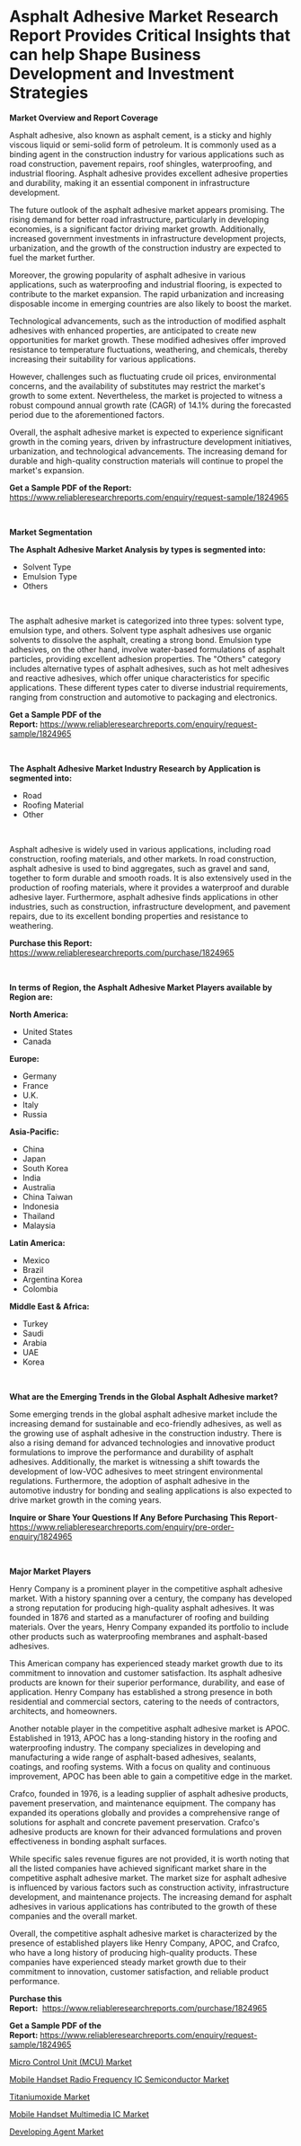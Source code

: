 <p><h1>Asphalt Adhesive Market Research Report Provides Critical Insights that can help Shape Business Development and Investment Strategies</h1></p><p><strong>Market Overview and Report Coverage</strong></p>
<p><p>Asphalt adhesive, also known as asphalt cement, is a sticky and highly viscous liquid or semi-solid form of petroleum. It is commonly used as a binding agent in the construction industry for various applications such as road construction, pavement repairs, roof shingles, waterproofing, and industrial flooring. Asphalt adhesive provides excellent adhesive properties and durability, making it an essential component in infrastructure development.</p><p>The future outlook of the asphalt adhesive market appears promising. The rising demand for better road infrastructure, particularly in developing economies, is a significant factor driving market growth. Additionally, increased government investments in infrastructure development projects, urbanization, and the growth of the construction industry are expected to fuel the market further.</p><p>Moreover, the growing popularity of asphalt adhesive in various applications, such as waterproofing and industrial flooring, is expected to contribute to the market expansion. The rapid urbanization and increasing disposable income in emerging countries are also likely to boost the market.</p><p>Technological advancements, such as the introduction of modified asphalt adhesives with enhanced properties, are anticipated to create new opportunities for market growth. These modified adhesives offer improved resistance to temperature fluctuations, weathering, and chemicals, thereby increasing their suitability for various applications.</p><p>However, challenges such as fluctuating crude oil prices, environmental concerns, and the availability of substitutes may restrict the market's growth to some extent. Nevertheless, the market is projected to witness a robust compound annual growth rate (CAGR) of 14.1% during the forecasted period due to the aforementioned factors.</p><p>Overall, the asphalt adhesive market is expected to experience significant growth in the coming years, driven by infrastructure development initiatives, urbanization, and technological advancements. The increasing demand for durable and high-quality construction materials will continue to propel the market's expansion.</p></p>
<p><strong>Get a Sample PDF of the Report:</strong> <a href="https://www.reliableresearchreports.com/enquiry/request-sample/1824965">https://www.reliableresearchreports.com/enquiry/request-sample/1824965</a></p>
<p>&nbsp;</p>
<p><strong>Market Segmentation</strong></p>
<p><strong>The Asphalt Adhesive Market Analysis by types is segmented into:</strong></p>
<p><ul><li>Solvent Type</li><li>Emulsion Type</li><li>Others</li></ul></p>
<p>&nbsp;</p>
<p><p>The asphalt adhesive market is categorized into three types: solvent type, emulsion type, and others. Solvent type asphalt adhesives use organic solvents to dissolve the asphalt, creating a strong bond. Emulsion type adhesives, on the other hand, involve water-based formulations of asphalt particles, providing excellent adhesion properties. The "Others" category includes alternative types of asphalt adhesives, such as hot melt adhesives and reactive adhesives, which offer unique characteristics for specific applications. These different types cater to diverse industrial requirements, ranging from construction and automotive to packaging and electronics.</p></p>
<p><strong>Get a Sample PDF of the Report:</strong>&nbsp;<a href="https://www.reliableresearchreports.com/enquiry/request-sample/1824965">https://www.reliableresearchreports.com/enquiry/request-sample/1824965</a></p>
<p>&nbsp;</p>
<p><strong>The Asphalt Adhesive Market Industry Research by Application is segmented into:</strong></p>
<p><ul><li>Road</li><li>Roofing Material</li><li>Other</li></ul></p>
<p>&nbsp;</p>
<p><p>Asphalt adhesive is widely used in various applications, including road construction, roofing materials, and other markets. In road construction, asphalt adhesive is used to bind aggregates, such as gravel and sand, together to form durable and smooth roads. It is also extensively used in the production of roofing materials, where it provides a waterproof and durable adhesive layer. Furthermore, asphalt adhesive finds applications in other industries, such as construction, infrastructure development, and pavement repairs, due to its excellent bonding properties and resistance to weathering.</p></p>
<p><strong>Purchase this Report:</strong>&nbsp; <a href="https://www.reliableresearchreports.com/purchase/1824965">https://www.reliableresearchreports.com/purchase/1824965</a></p>
<p>&nbsp;</p>
<p><strong>In terms of Region, the Asphalt Adhesive Market Players available by Region are:</strong></p>
<p>
    <p> <strong> North America: </strong>
        <ul>
            <li>United States</li>
            <li>Canada</li>
        </ul>
        </p> 
    <p> <strong> Europe: </strong>
        <ul>
            <li>Germany</li>
            <li>France</li>
            <li>U.K.</li>
            <li>Italy</li>
            <li>Russia</li>
        </ul>
        </p> 
    <p> <strong> Asia-Pacific: </strong>
        <ul>
            <li>China</li>
            <li>Japan</li>
            <li>South Korea</li>
            <li>India</li>
            <li>Australia</li>
            <li>China Taiwan</li>
            <li>Indonesia</li>
            <li>Thailand</li>
            <li>Malaysia</li>
        </ul>
        </p> 
    <p> <strong> Latin America: </strong>
        <ul>
            <li>Mexico</li>
            <li>Brazil</li>
            <li>Argentina Korea</li>
            <li>Colombia</li>
        </ul>
        </p> 
    <p> <strong> Middle East & Africa: </strong>
        <ul>
            <li>Turkey</li>
            <li>Saudi</li>
            <li>Arabia</li>
            <li>UAE</li>
            <li>Korea</li>
        </ul>
    </p>
    </p>
<p>&nbsp;</p>
<p><strong>What are the Emerging Trends in the Global Asphalt Adhesive market?</strong></p>
<p><p>Some emerging trends in the global asphalt adhesive market include the increasing demand for sustainable and eco-friendly adhesives, as well as the growing use of asphalt adhesive in the construction industry. There is also a rising demand for advanced technologies and innovative product formulations to improve the performance and durability of asphalt adhesives. Additionally, the market is witnessing a shift towards the development of low-VOC adhesives to meet stringent environmental regulations. Furthermore, the adoption of asphalt adhesive in the automotive industry for bonding and sealing applications is also expected to drive market growth in the coming years.</p></p>
<p><strong>Inquire or Share Your Questions If Any Before Purchasing This Report</strong>- <a href="https://www.reliableresearchreports.com/enquiry/pre-order-enquiry/1824965">https://www.reliableresearchreports.com/enquiry/pre-order-enquiry/1824965</a></p>
<p>&nbsp;</p>
<p><strong>Major Market Players</strong></p>
<p><p>Henry Company is a prominent player in the competitive asphalt adhesive market. With a history spanning over a century, the company has developed a strong reputation for producing high-quality asphalt adhesives. It was founded in 1876 and started as a manufacturer of roofing and building materials. Over the years, Henry Company expanded its portfolio to include other products such as waterproofing membranes and asphalt-based adhesives.</p><p>This American company has experienced steady market growth due to its commitment to innovation and customer satisfaction. Its asphalt adhesive products are known for their superior performance, durability, and ease of application. Henry Company has established a strong presence in both residential and commercial sectors, catering to the needs of contractors, architects, and homeowners.</p><p>Another notable player in the competitive asphalt adhesive market is APOC. Established in 1913, APOC has a long-standing history in the roofing and waterproofing industry. The company specializes in developing and manufacturing a wide range of asphalt-based adhesives, sealants, coatings, and roofing systems. With a focus on quality and continuous improvement, APOC has been able to gain a competitive edge in the market.</p><p>Crafco, founded in 1976, is a leading supplier of asphalt adhesive products, pavement preservation, and maintenance equipment. The company has expanded its operations globally and provides a comprehensive range of solutions for asphalt and concrete pavement preservation. Crafco's adhesive products are known for their advanced formulations and proven effectiveness in bonding asphalt surfaces.</p><p>While specific sales revenue figures are not provided, it is worth noting that all the listed companies have achieved significant market share in the competitive asphalt adhesive market. The market size for asphalt adhesive is influenced by various factors such as construction activity, infrastructure development, and maintenance projects. The increasing demand for asphalt adhesives in various applications has contributed to the growth of these companies and the overall market.</p><p>Overall, the competitive asphalt adhesive market is characterized by the presence of established players like Henry Company, APOC, and Crafco, who have a long history of producing high-quality products. These companies have experienced steady market growth due to their commitment to innovation, customer satisfaction, and reliable product performance.</p></p>
<p><strong>Purchase this Report:</strong>&nbsp;&nbsp;<a href="https://www.reliableresearchreports.com/purchase/1824965">https://www.reliableresearchreports.com/purchase/1824965</a></p>
<p></p>
<p><strong>Get a Sample PDF of the Report:</strong>&nbsp;<a href="https://www.reliableresearchreports.com/enquiry/request-sample/1824965">https://www.reliableresearchreports.com/enquiry/request-sample/1824965</a></p>
<p><p><a href="https://medium.com/@marvinhug741/micro-control-unit-mcu-market-furnishes-information-on-market-share-market-trends-and-market-73335c390f5f">Micro Control Unit (MCU) Market</a></p><p><a href="https://medium.com/@jerez43343/mobile-handset-radio-frequency-ic-semiconductor-market-insight-market-trends-growth-forecasted-1fa50f3683dc">Mobile Handset Radio Frequency IC Semiconductor Market</a></p><p><a href="https://github.com/BryceTownsendr/Market-Research-Report-List-2/blob/main/titaniumoxide-market.md">Titaniumoxide Market</a></p><p><a href="https://medium.com/@thesjenney10210/mobile-handset-multimedia-ic-market-furnishes-information-on-market-share-market-trends-and-f3bfb91b48d5">Mobile Handset Multimedia IC Market</a></p><p><a href="https://github.com/WillieWoodard/Market-Research-Report-List-2/blob/main/developing-agent-market.md">Developing Agent Market</a></p></p>